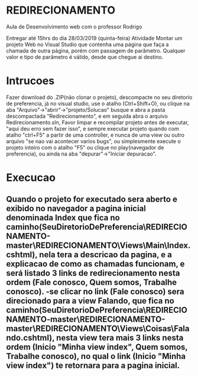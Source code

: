 # REDIRECIONAMENTO
Aula de Desenvolvimento web com o professor Rodrigo

Entregar até 15hrs do dia 28/03/2019 (quinta-feira)
Atividade
Montar um projeto Web no Visual Studio que contenha uma página que faça a chamada de outra página,
porém com passagem de parâmetro. Qualquer valor e tipo de parâmetro é válido, desde que chegue ai destino.

# Intrucoes
Fazer download do .ZIP(não clonar o projeto), descompacte no seu diretorio de preferencia, já no visual studio, use o atalho (Ctrl+Shift+O), ou clique na aba "Arquivo"->"abrir"->"projeto/Solucao" busque e abra a pasta descompactada "Redirecionamento", e em seguida abra o arquivo Redirecionamento.sln,  Favor limpar e recompilar projeto antes de executar, "aqui deu erro sem fazer isso", e sempre executar projeto quando com atalho "ctrl+F5" a partir de uma controller, e nunca de uma view ou outro arquivo "se nao vai acontecer varios bugs", ou simplesmente execute o projeto inteiro com o atalho "F5" ou clique no play(navegador de preferencia), ou ainda na aba "depurar"->"Iniciar depuracao".

# Execucao
Quando o projeto for executado sera aberto e exibido no navegador a pagina inicial denominada Index que fica no caminho(SeuDiretorioDePreferencia\REDIRECIONAMENTO-master\REDIRECIONAMENTO\Views\Main\Index.cshtml), nela tera a descricao da pagina, e a explicacao de como as chamadas funcionam, e será listado 3 links de redirecionamento nesta ordem (Fale conosco, Quem somos, Trabalhe conosco).
-se clicar no link (Fale conosco) sera direcionado para a view Falando, que fica no caminho(SeuDiretorioDePreferencia\REDIRECIONAMENTO-master\REDIRECIONAMENTO-master\REDIRECIONAMENTO\Views\Coisas\Falando.cshtml), nesta view tera mais 3 links nesta ordem (Inicio "Minha view index", Quem somos, Trabalhe conosco), no qual o link (Inicio "Minha view index") te retornara para a pagina inicial.
-
